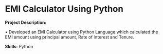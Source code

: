 # EMI Calculator Using Python
**Project Description:**

•	Developed an EMI Calculator using Python Language which calculated the EMI amount using principal amount, Rate of Interest and Tenure.

**Skills:** Python

